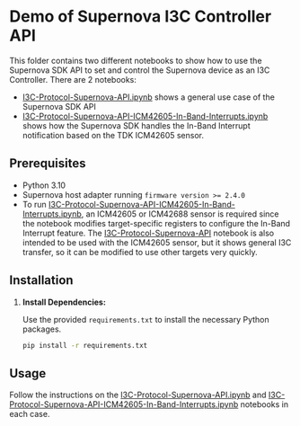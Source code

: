 # Demo of Supernova I3C Controller API

This folder contains two different notebooks to show how to use the Supernova SDK API to set and control the Supernova device as an I3C Controller. There are 2 notebooks:

- [I3C-Protocol-Supernova-API.ipynb](I3C-Protocol-Supernova-API.ipynb) shows a general use case of the Supernova SDK API
- [I3C-Protocol-Supernova-API-ICM42605-In-Band-Interrupts.ipynb](I3C-Protocol-Supernova-API-ICM42605-In-Band-Interrupts.ipynb) shows how the Supernova SDK handles the In-Band Interrupt notification based on the TDK ICM42605 sensor.

## Prerequisites

- Python 3.10
- Supernova host adapter running `firmware version >= 2.4.0`
- To run [I3C-Protocol-Supernova-API-ICM42605-In-Band-Interrupts.ipynb](I3C-Protocol-Supernova-API-ICM42605-In-Band-Interrupts.ipynb), an ICM42605 or ICM42688 sensor is required since the notebook modifies target-specific registers to configure the In-Band Interrupt feature. The [I3C-Protocol-Supernova-API](I3C-Protocol-Supernova-API.ipynb) notebook is also intended to be used with the ICM42605 sensor, but it shows general I3C transfer, so it can be modified to use other targets very quickly.

## Installation

1. **Install Dependencies:**

   Use the provided `requirements.txt` to install the necessary Python packages.

   ```bash
   pip install -r requirements.txt
   ```

## Usage

Follow the instructions on the [I3C-Protocol-Supernova-API.ipynb](I3C-Protocol-Supernova-API.ipynb) and [I3C-Protocol-Supernova-API-ICM42605-In-Band-Interrupts.ipynb](I3C-Protocol-Supernova-API-ICM42605-In-Band-Interrupts.ipynb) notebooks in each case.